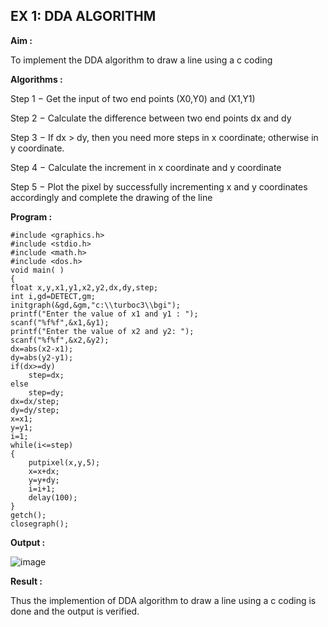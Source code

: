 ## EX 1: DDA ALGORITHM 

**Aim :**

To  implement the DDA algorithm to draw a line using a c coding

**Algorithms :**

Step 1 − Get the input of two end points (X0,Y0) and (X1,Y1)

Step 2 − Calculate the difference between two end points dx and  dy 

Step 3 − If dx > dy, then you need more steps in x coordinate; otherwise in y coordinate.

Step 4 − Calculate the increment in x coordinate and y coordinate

Step 5 − Plot the pixel by successfully incrementing x and y coordinates accordingly and complete the drawing of the line

**Program :**
```
#include <graphics.h>
#include <stdio.h>
#include <math.h>
#include <dos.h>
void main( )
{
float x,y,x1,y1,x2,y2,dx,dy,step;
int i,gd=DETECT,gm;
initgraph(&gd,&gm,"c:\\turboc3\\bgi");
printf("Enter the value of x1 and y1 : ");
scanf("%f%f",&x1,&y1);
printf("Enter the value of x2 and y2: ");
scanf("%f%f",&x2,&y2);
dx=abs(x2-x1);
dy=abs(y2-y1);
if(dx>=dy)
	step=dx;
else
	step=dy;
dx=dx/step;
dy=dy/step;
x=x1;
y=y1;
i=1;
while(i<=step)
{
	putpixel(x,y,5);
	x=x+dx;
	y=y+dy;
	i=i+1;
	delay(100);
}
getch();
closegraph();
```

**Output :**

![image](https://github.com/user-attachments/assets/fcb4ad24-69fb-4669-850c-364a4db1cce1)


**Result :**

Thus the implemention of DDA algorithm to draw a line using a c coding is done and the output is verified.
